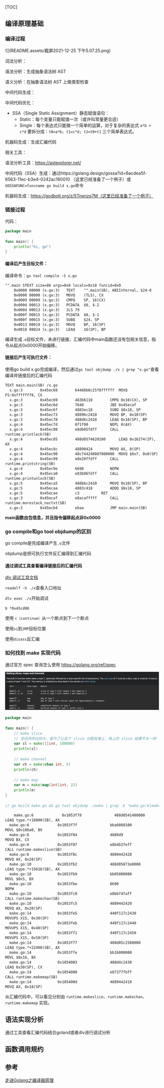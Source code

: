 [TOC]

## 编译原理基础

### 编译过程

![](README.assets/截屏2021-12-25 下午5.07.25.png)

词法分析：

语法分析：生成抽象语法树 AST

语义分析：在抽象语法树 AST 上做类型检查

中间代码生成：

中间代码优化：

- SSA（Single Static Assignment）静态赋值语句：
  - Static：每个变量只能赋值一次（或许叫常量更合适）
  - Single：每个表达式只能做一个简单的运算，对于复杂的表达式 `a*b + c*d` 要拆分成：`t0=a*b; t1=c*d; t2=t0+t1` 三个简单表达式。

机器码生成：生成汇编代码

相关工具：

语法分析工具：https://astexplorer.net/

中间代码（SSA）生成：通过https://golang.design/gossa?id=6acdea5f-6563-11ec-b3e4-0242ac160010 （这里已经准备了一个例子）或`GOSSAFUNC=funcname go build x.go`命令

机器码生成：https://godbolt.org/z/5Tnenzq7M（这里已经准备了一个例子）

### 链接过程

代码：

```go
package main

func main() {
	println("hi, go")
}

```

#### 编译后产生目标文件：

编译命令：`go tool compile -S x.go`

```text
"".main STEXT size=86 args=0x0 locals=0x18 funcid=0x0
	0x0000 00000 (x.go:3)	TEXT	"".main(SB), ABIInternal, $24-0
	0x0000 00000 (x.go:3)	MOVQ	(TLS), CX
	0x0009 00009 (x.go:3)	CMPQ	SP, 16(CX)
	0x000d 00013 (x.go:3)	PCDATA	$0, $-2
	0x000d 00013 (x.go:3)	JLS	79
	0x000f 00015 (x.go:3)	PCDATA	$0, $-1
	0x000f 00015 (x.go:3)	SUBQ	$24, SP
	0x0013 00019 (x.go:3)	MOVQ	BP, 16(SP)
	0x0018 00024 (x.go:3)	LEAQ	16(SP), BP
```

编译生成`.o`目标文件，未进行链接，汇编代码中main函数还没有包相关信息，指令从起点0x0000开始偏移。

#### 链接后产生可执行文件：

使用go build x.go完成编译，然后通过`go tool objdump ./x | grep "x.go"`查看编译并链接后的汇编代码

```text
TEXT main.main(SB) /x.go
  x.go:3		0x45ec60		64488b0c25f8ffffff	MOVQ FS:0xfffffff8, CX			
  x.go:3		0x45ec69		483b6110		CMPQ 0x10(CX), SP			
  x.go:3		0x45ec6d		7640			JBE 0x45ecaf				
  x.go:3		0x45ec6f		4883ec18		SUBQ $0x18, SP				
  x.go:3		0x45ec73		48896c2410		MOVQ BP, 0x10(SP)			
  x.go:3		0x45ec78		488d6c2410		LEAQ 0x10(SP), BP			
  x.go:4		0x45ec7d		0f1f00			NOPL 0(AX)				
  x.go:4		0x45ec80		e8db05fdff		CALL runtime.printlock(SB)		
  x.go:4		0x45ec85		488d0574620100		LEAQ 0x16274(IP), AX			
  x.go:4		0x45ec8c		48890424		MOVQ AX, 0(SP)				
  x.go:4		0x45ec90		48c744240807000000	MOVQ $0x7, 0x8(SP)			
  x.go:4		0x45ec99		e8e20ffdff		CALL runtime.printstring(SB)		
  x.go:4		0x45ec9e		6690			NOPW					
  x.go:4		0x45eca0		e83b06fdff		CALL runtime.printunlock(SB)		
  x.go:5		0x45eca5		488b6c2410		MOVQ 0x10(SP), BP			
  x.go:5		0x45ecaa		4883c418		ADDQ $0x18, SP				
  x.go:5		0x45ecae		c3			RET					
  x.go:3		0x45ecaf		e8acafffff		CALL runtime.morestack_noctxt(SB)	
  x.go:3		0x45ecb4		ebaa			JMP main.main(SB)
```

**main函数由包信息，并且指令偏移起点非0x0000**

### go compile和go tool objdump的区别

go compile是完成编译产生`.o`文件

objdump是把可执行文件反汇编得到汇编代码

#### 通过调试工具查看编译链接后的汇编代码

[dlv 调试工具文档](https://github.com/go-delve/delve/tree/master/Documentation/cli)

`readelf -h ./x`查看入口地址

`dlv exec ./x`开始调试

`b *0x45cd80`

使用 `c（continue）`从一个断点到下一个断点

使用`si`到`JMP`目标位置

使用`disass`反汇编

### 如何找到 make 实现代码

通过官方 spec 查询怎么使用 https://golang.org/ref/spec

![](README.assets/image-20221203171451608.png)

```go
package main

func main() {
	// make slice
	// 空间开的比较大，是为了让这个 slice 分配在堆上，栈上的 slice 结果不太一样
	var sl = make([]int, 100000)
	println(sl)

	// make channel
	var ch = make(chan int, 5)
	println(ch)

	// make map
	var m = make(map[int]int, 22)
	println(m)
}

// go build make.go && go tool objdump ./make | grep -E "make.go:6|make.go:10|make.go:14"
```

```
	make.go:6             0x1053f78               488d0541400000          LEAQ type.*+16000(SB), AX               
  make.go:6             0x1053f7f               bba0860100              MOVL $0x186a0, BX                       
  make.go:6             0x1053f84               4889d9                  MOVQ BX, CX                             
  make.go:6             0x1053f87               e8b4b2feff              CALL runtime.makeslice(SB)              
  make.go:6             0x1053f8c               4889442428              MOVQ AX, 0x28(SP)                       
  make.go:10            0x1053fb2               488d05873e0000          LEAQ type.*+15616(SB), AX               
  make.go:10            0x1053fb9               bb05000000              MOVL $0x5, BX                           
  make.go:10            0x1053fbe               6690                    NOPW                                    
  make.go:10            0x1053fc0               e8bbf4faff              CALL runtime.makechan(SB)               
  make.go:10            0x1053fc5               4889442420              MOVQ AX, 0x20(SP)                       
  make.go:14            0x1053fe5               440f117c2430            MOVUPS X15, 0x30(SP)                    
  make.go:14            0x1053feb               440f117c2440            MOVUPS X15, 0x40(SP)                    
  make.go:14            0x1053ff1               440f117c2450            MOVUPS X15, 0x50(SP)                    
  make.go:14            0x1053ff7               488d05c2580000          LEAQ type.*+22400(SB), AX               
  make.go:14            0x1053ffe               bb16000000              MOVL $0x16, BX                          
  make.go:14            0x1054003               488d4c2430              LEAQ 0x30(SP), CX                       
  make.go:14            0x1054008               e87377fbff              CALL runtime.makemap(SB)                
  make.go:14            0x105400d               4889442418              MOVQ AX, 0x18(SP)         
```

从汇编代码中，可以看见分别由 `runtime.makeslice`、`runtime.makechan`、`runtime.makemap` 实现。

## 语法实现分析

通过工具查看汇编代码结合goland或者dlv进行调试分析



## 函数调用规约



## 参考

[走进Golang之编译器原理](https://xiaomi-info.github.io/2019/11/13/golang-compiler-principle/)

